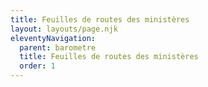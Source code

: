 ```yaml
---
title: Feuilles de routes des ministères
layout: layouts/page.njk
eleventyNavigation:
  parent: barometre
  title: Feuilles de routes des ministères
  order: 1
---
```

